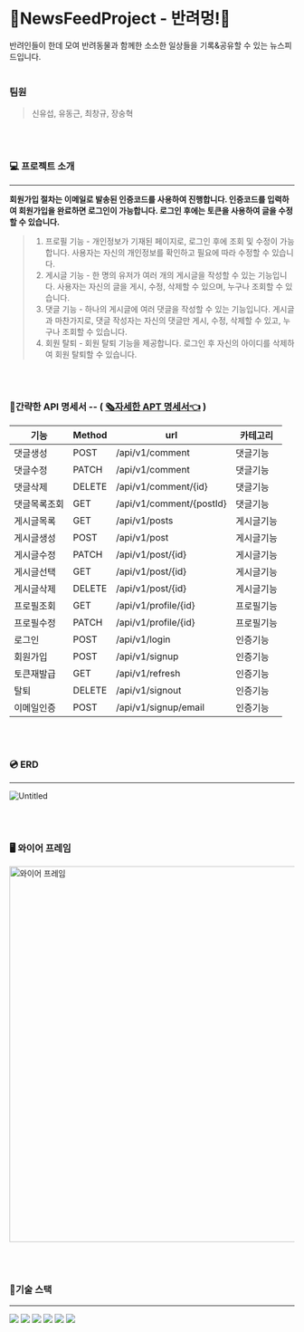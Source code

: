 # 🦮NewsFeedProject - 반려멍!🐶

 반려인들이 한데 모여 반려동물과 함께한 소소한 일상들을 기록&공유할 수 있는 뉴스피드입니다.
</br></br>

 ### 팀원
 >신유섭, 유동근, 최창규, 장숭혁

</br></br>

### 💻 프로젝트 소개
---
**회원가입 절차는 이메일로 발송된 인증코드를 사용하여 진행합니다. 인증코드를 입력하여 회원가입을 완료하면 로그인이 가능합니다. 로그인 후에는 토큰을 사용하여 글을 수정할 수 있습니다.** 
>1. 프로필 기능 - 개인정보가 기재된 페이지로, 로그인 후에 조회 및 수정이 가능합니다. 사용자는 자신의 개인정보를 확인하고 필요에 따라 수정할 수 있습니다.
>2. 게시글 기능 - 한 명의 유저가 여러 개의 게시글을 작성할 수 있는 기능입니다. 사용자는 자신의 글을 게시, 수정, 삭제할 수 있으며, 누구나 조회할 수 있습니다.
>3. 댓글 기능 - 하나의 게시글에 여러 댓글을 작성할 수 있는 기능입니다. 게시글과 마찬가지로, 댓글 작성자는 자신의 댓글만 게시, 수정, 삭제할 수 있고, 누구나 조회할 수 있습니다.
>4. 회원 탈퇴 - 회원 탈퇴 기능을 제공합니다. 로그인 후 자신의 아이디를 삭제하여 회원 탈퇴할 수 있습니다.

</br></br>


### 📄간략한 API 명세서 -- ( [🗞자세한 APT 명세서👈](https://www.notion.so/673f1f087f094ba88422c8b03080bb04?v=a188fd957cc944eaa582d5107610007b)  )
기능|Method|url|카테고리|
---|---|---|---|
댓글생성|POST|/api/v1/comment|댓글기능
댓글수정|PATCH|/api/v1/comment|댓글기능
댓글삭제|DELETE|/api/v1/comment/{id}|댓글기능
댓글목록조회|GET|/api/v1/comment/{postId}|댓글기능
게시글목록|GET|/api/v1/posts|게시글기능
게시글생성|POST|/api/v1/post|게시글기능
게시글수정|PATCH|/api/v1/post/{id}|게시글기능
게시글선택|GET|/api/v1/post/{id}|게시글기능
게시글삭제|DELETE|/api/v1/post/{id}|게시글기능
프로필조회|GET|/api/v1/profile/{id}|프로필기능
프로필수정|PATCH|/api/v1/profile/{id}|프로필기능
로그인|POST|/api/v1/login|인증기능
회원가입|POST|/api/v1/signup|인증기능
토큰재발급|GET|/api/v1/refresh|인증기능
탈퇴|DELETE|/api/v1/signout|인증기능
이메일인증|POST|/api/v1/signup/email|인증기능

<br/><br/>

### 💿 ERD 
---
![Untitled](https://github.com/shin3766/NewsFeedProject/assets/79851594/45e0fdbe-3117-40d2-86dc-456c1c77f925)

<br/><br/>

### 🖥 와이어 프레임

<img width="664" alt="와이어 프레임" src="https://github.com/shin3766/NewsFeedProject/assets/79851594/0b07839e-5200-49d7-9e45-f33470c2ce47">

<br/><br/>

### 🌳기술 스택
---

<img src="https://img.shields.io/badge/intellijidea-E34F26?style=for-the-badge&logo=intellijidea&logoColor=white"> <img src="https://img.shields.io/badge/docker-blue?style=for-the-badge&logo=docker&logoColor=white">
<img src="https://img.shields.io/badge/mysql-4479A1?style=for-the-badge&logo=mysql&logoColor=white"> <img src="https://img.shields.io/badge/springboot-6DB33F?style=for-the-badge&logo=springboot&logoColor=white">
<img src="https://img.shields.io/badge/Git-F05032?style=for-the-badge&logo=Git&logoColor=white"> <img src="https://img.shields.io/badge/Github-181717?style=for-the-badge&logo=Github&logoColor=white">





